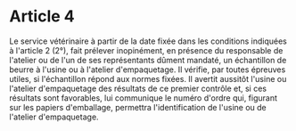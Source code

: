 # Article 4

Le service vétérinaire à partir de la date fixée dans les conditions indiquées à l'article 2 (2°), fait prélever inopinément, en présence du responsable de l'atelier ou de l'un de ses représentants dûment mandaté, un échantillon de beurre à l'usine ou à l'atelier d'empaquetage. Il vérifie, par toutes épreuves utiles, si l'échantillon répond aux normes fixées. Il avertit aussitôt l'usine ou l'atelier d'empaquetage des résultats de ce premier contrôle et, si ces résultats sont favorables, lui communique le numéro d'ordre qui, figurant sur les papiers d'emballage, permettra l'identification de l'usine ou de l'atelier d'empaquetage.
